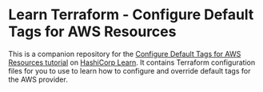 # Learn Terraform - Configure Default Tags for AWS Resources

This is a companion repository for the [Configure Default Tags for AWS
Resources
tutorial](https://learn.hashicorp.com/tutorials/terraform/aws-default-tags) on
[HashiCorp Learn](https://learn.hashicorp.com/). It contains Terraform
configuration files for you to use to learn how to configure and override
default tags for the AWS provider.

